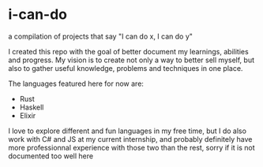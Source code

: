 # i-can-do
a compilation of projects that say "I can do x, I can do y"

I created this repo with the goal of better document my learnings, abilities and progress. 
My vision is to create not only a way to better sell myself, but also to gather useful knowledge, problems and techniques in one place.

The languages featured here for now are:
- Rust
- Haskell
- Elixir

I love to explore different and fun languages in my free time, but I do also work with C# and JS at my current internship, and probably definitely have more professionnal experience with those two than the rest, sorry if it is not documented too well here

